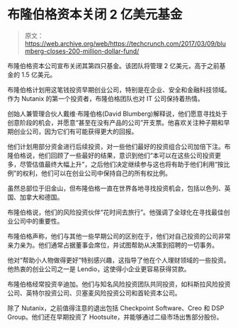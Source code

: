 # 布隆伯格资本关闭 2 亿美元基金 

> 原文：<https://web.archive.org/web/https://techcrunch.com/2017/03/09/blumberg-closes-200-million-dollar-fund/>

布隆伯格资本公司宣布关闭其第四只基金。该团队将管理 2 亿美元，高于之前基金的 1.5 亿美元。

布隆伯格计划用这笔钱投资早期创业公司，特别是在企业、安全和金融科技领域。作为 Nutanix 的第一个投资者，布隆伯格团队也对 IT 公司保持着热情。

创始人兼管理合伙人戴维·布隆伯格(David Blumberg)解释说，他们愿意寻找处于创意阶段的机会，并愿意“甚至在没有产品的公司”开支票。他喜欢关注种子期和早期创业公司，因为它们有可能获得更大的回报。

他们计划用部分资金进行后续投资，对一些他们最好的投资组合公司加倍下注。布隆伯格说，他们回顾了一些最好的结果，意识到他们“本可以在这些公司投资更多，尽管估值最终大幅上升”，之后他们决定继续参与这也将有助于他们利用“按比例”的权利，他们可以在创业公司中保持自己的所有权比例。

虽然总部位于旧金山，但布隆伯格一直在世界各地寻找投资机会，包括以色列、英国、加拿大和德国。

布隆伯格说，他们的风险投资伙伴“花时间去旅行”。他强调了全球化在寻找最佳创业公司中的重要性。

布隆伯格声称，他们与其他一些早期公司的区别在于，他们对自己投资的公司非常亲力亲为。他们通常占据董事会席位，并试图帮助从决策到招聘的一切事务。

他对“帮助小人物做得更好”特别感兴趣，这指导了他在个人理财领域的一些投资。他热衷的创业公司之一是 Lendio，这使得小企业更容易获得贷款。

布隆伯格经常投资辛迪加。他们与知名风险投资团队共同投资，如科斯拉风险投资公司、英特尔投资公司、贝塞麦风险投资公司和首轮资本公司。

除了 Nutanix，之前值得注意的退出包括 Checkpoint Software、Creo 和 DSP Group。他们还在早期投资了 Hootsuite，并能够通过二级市场出售部分股份。